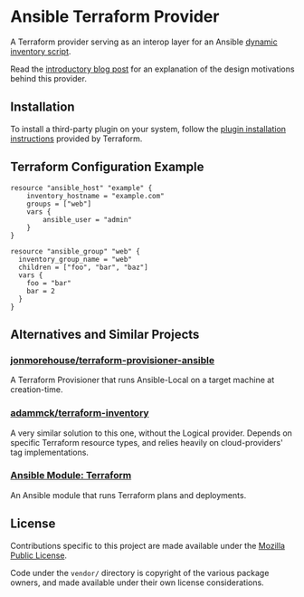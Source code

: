 # Ansible Terraform Provider
A Terraform provider serving as an interop layer for an Ansible [dynamic
inventory script][1].

Read the [introductory blog post][3] for an explanation of the design
motivations behind this provider.

## Installation

To install a third-party plugin on your system, follow the [plugin installation
instructions][2] provided by Terraform.

## Terraform Configuration Example

```
resource "ansible_host" "example" {
    inventory_hostname = "example.com"
    groups = ["web"]
    vars {
        ansible_user = "admin"
    }
}

resource "ansible_group" "web" {
  inventory_group_name = "web"
  children = ["foo", "bar", "baz"]
  vars {
    foo = "bar"
    bar = 2
  }
}
```

## Alternatives and Similar Projects
### [jonmorehouse/terraform-provisioner-ansible](https://github.com/jonmorehouse/terraform-provisioner-ansible)
A Terraform Provisioner that runs Ansible-Local on a target machine at creation-time.

### [adammck/terraform-inventory](https://github.com/adammck/terraform-inventory)
A very similar solution to this one, without the Logical provider. Depends on
specific Terraform resource types, and relies heavily on cloud-providers' tag
implementations.

### [Ansible Module: Terraform](http://docs.ansible.com/ansible/devel/modules/terraform_module.html)
An Ansible module that runs Terraform plans and deployments.

## License

Contributions specific to this project are made available under the
[Mozilla Public License](./LICENSE).

Code under the `vendor/` directory is copyright of the various package owners,
and made available under their own license considerations.

[1]: https://github.com/nbering/terraform-inventory/
[2]: https://www.terraform.io/docs/plugins/basics.html#installing-a-plugin
[3]: http://nicholasbering.ca/tools/2018/01/08/introducing-terraform-provider-ansible/
